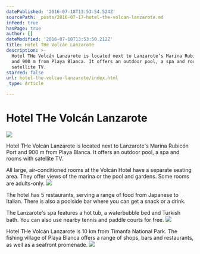 ```yaml
---
datePublished: '2016-07-18T13:53:54.524Z'
sourcePath: _posts/2016-07-17-hotel-the-volcan-lanzarote.md
inFeed: true
hasPage: true
author: []
dateModified: '2016-07-18T13:53:50.212Z'
title: Hotel THe Volcán Lanzarote
description: >-
  Hotel THe Volcán Lanzarote is located next to Lanzarote’s Marina Rubicón Port
  and 900 m from Playa Blanca. It offers an outdoor pool, a spa and rooms with
  satellite TV.
starred: false
url: hotel-the-volcan-lanzarote/index.html
_type: Article

---
```

# Hotel THe Volcán Lanzarote
![](https://the-grid-user-content.s3-us-west-2.amazonaws.com/f8fc1e4a-ef6a-4350-8f0d-2ba3c721aaf5.jpg)

Hotel THe Volcán Lanzarote is located next to Lanzarote's Marina Rubicón Port and 900 m from Playa Blanca. It offers an outdoor pool, a spa and rooms with satellite TV.

All large, air-conditioned rooms at the Volcán Hotel have a separate seating area. They offer views of the marina or the pool and gardens. Some rooms are adults-only.
![](https://the-grid-user-content.s3-us-west-2.amazonaws.com/e966bc49-3254-4c69-b6c4-514ad8444cc5.jpg)

The hotel has 5 restaurants, serving a range of food from Japanese to Italian. There is also a poolside bar where you can get a snack or a drink.

The Lanzarote's spa features a hot tub, a waterbubble bed and Turkish bath. You can also use nearby tennis and paddle courts for free.
![](https://the-grid-user-content.s3-us-west-2.amazonaws.com/8d4ceb98-49a4-4a3c-b5da-f3c53d9f6744.jpg)

Hotel THe Volcán Lanzarote is 10 km from Timanfa National Park. The fishing village of Playa Blanca offers a range of shops, bars and restaurants, as well as a seafront promenade.
![](https://the-grid-user-content.s3-us-west-2.amazonaws.com/67c36e31-d423-40bb-85a2-7b2c0512ccd2.jpg)

<script async src="//pagead2.googlesyndication.com/pagead/js/adsbygoogle.js"\></script\>   
<!-- 96zero inpost responsive --\>   
<ins class="adsbygoogle"   
style="display:block"   
data-ad-client="ca-pub-9895543826995779"   
data-ad-slot="8902846029"   
data-ad-format="auto"\></ins\>   
<script\>   
(adsbygoogle = window.adsbygoogle || \[\]).push({});   
</script\>

This property is also rated for the best value in Playa Blanca! Guests are getting more for their money when compared to other properties in this city.

We speak your language!
![](https://the-grid-user-content.s3-us-west-2.amazonaws.com/36a1bf6a-7037-4093-abb6-794112db85bd.jpg)